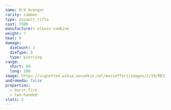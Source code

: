 ```yaml
---
name: M-8 Avenger
rarity: common
type: assault_rifle
cost: 7500
manufacturer: elkoss-combine
weight: 7
heat: 9
damage:
  dieCount: 1
  dieType: 8
  type: piercing
range:
  short: 60
  long: 180
image: https://vignette4.wikia.nocookie.net/masseffect/images/2/29/ME3_Avenger_Assault_Rifle.png/revision/latest?cb=20120317171316
andromeda: false
properties:
  - burst-fire
  - two-handed
slots: 2
---
```

